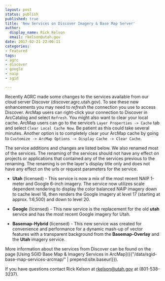 ```yaml
---
layout: post
status: publish
published: true
title: 'New Services on Discover Imagery & Base Map Server'
author:
  display_name: Rick Kelson
  email: rkelson@utah.gov
date: 2017-02-21 22:06:11
categories:
- Featured
tags:
- agrc
- discover
- google
- naip
- sgid

---
```


Recently AGRC made some changes to the services available from our cloud server Discover (discover.agrc.utah.gov).
To see these new enhancements you may need to _refresh_ the connection you use to access Discover. ArcMap users can
right-click your connection to Discover in ArcCatalog and select `Refresh`. You might also want to clear your local cache.
ArcMap users can go to the service’s `Layer Properties -> Cache` tab and select `Clear Local Cache Now`. Be patient
as this could take several minutes. Another option is to completely clear your ArcMap cache by going
to `Customize -> ArcMap Options -> Display Cache -> Clear Cache`.  

The service additions and changes are listed below. We also renamed most of the services. The renaming of the services should not have any effect on projects or applications that contained any of the services previous to the renaming. The renaming is on the layer's display title only and does not have any effect on the urls or request parameters for the service.

 - **Utah** (licensed) - This service is now a mix of the most recent NAIP 1-meter and Google 6-inch imagery. The service
 now utilizes scale dependent rendering to display the color balanced NAIP imagery down to cache level 16,
 then renders the Google imagery at level 17 (starting at approx. 1:6,500) and down to level 20.

 - **Google** (licensed) - This new service is the replacement for the old **utah** service and has the
 most recent Google imagery for Utah.

 - **Basemap-Hybrid** (licensed) - This new service was created for convenience and performance for a dynamic mash-up of vector features with a transparent background from the **Basemap-Overlay** and the **Utah** imagery service.

More information about the services from Discover can be found on the page [Using SGID Base Map & Imagery Services in ArcMap]({{"/data/sgid-base-map-services-arcmap/" | prepend:site.baseurl}}).

If you have questions contact Rick Kelson at [rkelson@utah.gov](mailto:rkelson@utah.gov) at (801-538-3237).
